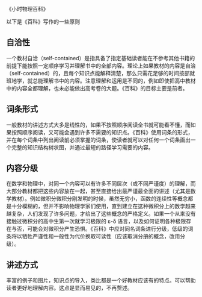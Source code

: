 《小时物理百科》

以下是《百科》写作的一些原则

## 自洽性
一个教材自洽（self-contained）是指具备了指定基础读者能在不参考其他书籍的前提下能按照一定顺序学习并理解书中的全部内容。理论上如果教材的内容是自洽（self-contained）的，且每个知识点能解释清楚，那么只需花足够的时间按部就班地学，就总能理解书中的内容。注意理解和运用是不同的，例如即使把高中教材中的内容全都理解，也未必能做出高考卷的大题。《百科》的目标主要是前者。

## 词条形式
一般教材的讲述方式大多是线性的，如果不按照顺序阅读全书就可能看不懂，而如果按照顺序阅读，又可能会遇到许多不需要的知识点。《百科》使用词条的形式，并在每个词条中列出阅读前必须掌握的词条，使读者就可以对任何一个词条画出一个完整的知识结构树状图，并通过最短的路径学习需要的内容。

## 内容分级
在数学和物理中，对同一个内容可以有许多不同层次（或不同严谨度）的理解，而大部分教材都把这些内容放在一起，甚至直接给出最严谨最全面的讲述（尤其是数学教材）。例如微积分微积分刚发明的时候，虽然无穷小，函数的连续性等概念都是十分模糊的，但并不影响物理学家们使用，直到建立在这种微积分上的数学越来越复杂，人们发现了许多问题，才给出了这些概念的严格定义。如果一个从来没有接触过微积分的高中生第一次就学习极限的 ε-δ 语言，以及如何证明各种极限存在与否，可能会对微积分产生恐惧。《百科》中应对同名词条进行分级，低级的词条将以牺牲严谨性和一般性为代价换取可读性（应该取消分册的概念，改用分级）。

## 讲述方式
丰富的例子和图片，知识点的导入，类比都是一个好教材应该有的特点。可以帮助读者更好地理解内容。这点是显而易见的，不再赘述。
